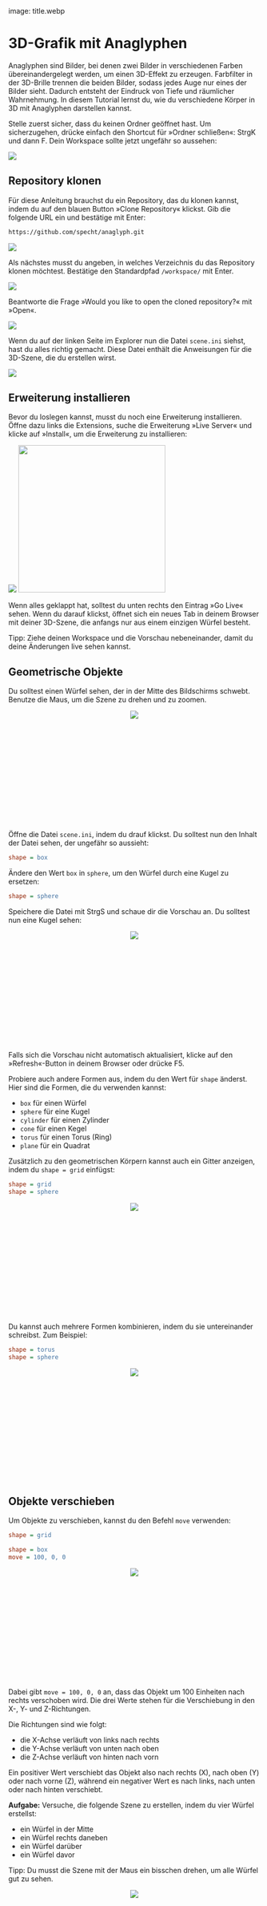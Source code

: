 <div class='meta'>
image: title.webp
</div>

# 3D-Grafik mit Anaglyphen

<p class='abstract'>
Anaglyphen sind Bilder, bei denen zwei Bilder in verschiedenen Farben übereinandergelegt werden, um einen 3D-Effekt zu erzeugen. Farbfilter in der 3D-Brille trennen die beiden Bilder, sodass jedes Auge nur eines der Bilder sieht. Dadurch entsteht der Eindruck von Tiefe und räumlicher Wahrnehmung. In diesem Tutorial lernst du, wie du verschiedene Körper in 3D mit Anaglyphen darstellen kannst.
</p>

Stelle zuerst sicher, dass du keinen Ordner geöffnet hast. Um sicherzugehen, drücke einfach den Shortcut für »Ordner schließen«: <span class='key'>Strg</span><span class='key'>K</span> und dann <span class='key'>F</span>. Dein Workspace sollte jetzt ungefähr so aussehen:

<img class='full' src='fresh-start.webp'>

## Repository klonen

Für diese Anleitung brauchst du ein Repository, das du klonen kannst, indem du auf den blauen Button »Clone Repository« klickst. Gib die folgende URL ein und bestätige mit <span class='key'>Enter</span>:

```bash
https://github.com/specht/anaglyph.git
```

<img class='full' src='git-clone.webp'>

Als nächstes musst du angeben, in welches Verzeichnis du das Repository klonen möchtest. Bestätige den Standardpfad `/workspace/` mit <span class='key'>Enter</span>.

<img class='full' src='confirm-clone-path.webp'>

Beantworte die Frage »Would you like to open the cloned repository?« mit »Open«.

<img class='full' src='open-yes-no.webp'>

Wenn du auf der linken Seite im Explorer nun die Datei `scene.ini` siehst, hast du alles richtig gemacht. Diese Datei enthält die Anweisungen für die 3D-Szene, die du erstellen wirst.

<img class='full' src='lets-start.webp'>

## Erweiterung installieren

Bevor du loslegen kannst, musst du noch eine Erweiterung installieren.
Öffne dazu links die Extensions, suche die Erweiterung »Live Server« und klicke auf »Install«, um die Erweiterung zu installieren:

<img class='full' src='live-server.webp'>

<img src='go-live.webp' class='r' style='width: 21em;'>

Wenn alles geklappt hat, solltest du unten rechts den Eintrag »Go Live« sehen. Wenn du darauf klickst, öffnet sich ein neues Tab in deinem Browser mit deiner 3D-Szene, die anfangs nur aus einem einzigen Würfel besteht.

<div style='clear: both;'></div>

<div class='hint'>
Tipp: Ziehe deinen Workspace und die Vorschau nebeneinander, damit du deine Änderungen live sehen kannst.
</div>

## Geometrische Objekte

Du solltest einen Würfel sehen, der in der Mitte des Bildschirms schwebt. Benutze die Maus, um die Szene zu drehen und zu zoomen.

<div style='text-align: center; margin: 1em 0;'>
<img src='box.webp' style='max-width: 100%; min-height: 16em; object-fit: cover; object-position: center;'>
</div>


Öffne die Datei `scene.ini`, indem du drauf klickst. Du solltest nun den Inhalt der Datei sehen, der ungefähr so aussieht:

```ini
shape = box
```

Ändere den Wert `box` in `sphere`, um den Würfel durch eine Kugel zu ersetzen:

```ini
shape = sphere
```

Speichere die Datei mit <span class='key'>Strg</span><span class='key'>S</span> und schaue dir die Vorschau an. Du solltest nun eine Kugel sehen:

<div style='text-align: center; margin: 1em 0;'>
<img src='sphere.webp' style='max-width: 100%; min-height: 16em; object-fit: cover; object-position: center;'>
</div>

<div class='hint'>
Falls sich die Vorschau nicht automatisch aktualisiert, klicke auf den »Refresh«-Button in deinem Browser oder drücke <span class='key'>F5</span>.
</div>

Probiere auch andere Formen aus, indem du den Wert für `shape` änderst. Hier sind die Formen, die du verwenden kannst:

- `box` für einen Würfel
- `sphere` für eine Kugel
- `cylinder` für einen Zylinder
- `cone` für einen Kegel
- `torus` für einen Torus (Ring)
- `plane` für ein Quadrat

Zusätzlich zu den geometrischen Körpern kannst auch ein Gitter anzeigen, indem du `shape = grid` einfügst:

```ini
shape = grid
shape = sphere
```

<div style='text-align: center; margin: 1em 0;'>
<img src='sphere-with-grid.webp' style='max-width: 100%; min-height: 16em; object-fit: cover; object-position: center;'>
</div>


Du kannst auch mehrere Formen kombinieren, indem du sie untereinander schreibst. Zum Beispiel:

```ini
shape = torus
shape = sphere
```

<div style='text-align: center; margin: 1em 0;'>
<img src='sphere-with-torus.webp' style='max-width: 100%; min-height: 16em; object-fit: cover; object-position: center;'>
</div>

## Objekte verschieben

Um Objekte zu verschieben, kannst du den Befehl `move` verwenden:

```ini
shape = grid

shape = box
move = 100, 0, 0
```

<div style='text-align: center; margin: 1em 0;'>
<img src='box-move-right.webp' style='max-width: 100%; min-height: 16em; object-fit: cover; object-position: center;'>
</div>

Dabei gibt `move = 100, 0, 0` an, dass das Objekt um 100 Einheiten nach rechts verschoben wird. Die drei Werte stehen für die Verschiebung in den X-, Y- und Z-Richtungen.

Die Richtungen sind wie folgt:

- die X-Achse verläuft von links nach rechts
- die Y-Achse verläuft von unten nach oben
- die Z-Achse verläuft von hinten nach vorn

Ein positiver Wert verschiebt das Objekt also nach rechts (X), nach oben (Y) oder nach vorne (Z), während ein negativer Wert es nach links, nach unten oder nach hinten verschiebt.

**Aufgabe:** Versuche, die folgende Szene zu erstellen, indem du vier Würfel erstellst:

- ein Würfel in der Mitte
- ein Würfel rechts daneben
- ein Würfel darüber
- ein Würfel davor

<div class='hint'>
Tipp: Du musst die Szene mit der Maus ein bisschen drehen, um alle Würfel gut zu sehen.
</div>

<div style='text-align: center; margin: 1em 0;'>
<img src='three-cubes.webp' style='max-width: 100%; min-height: 16em; object-fit: cover; object-position: center;'>
</div>

<div style='display: none;'>

```ini
shape = grid

shape = box

shape = box
move = 100, 0, 0

shape = box
move = 0, 100, 0

shape = box
move = 0, 0, 100
```

</div>

## Objekte rotieren

Um Objekte zu drehen, kannst du den Befehl `rotate` verwenden:

```ini
shape = grid

shape = box
rotate = 0, 30, 0
move = -100, 0, 0

shape = box

shape = box
rotate = 30, 0, 0
move = 100, 0, 0
```

<div style='text-align: center; margin: 1em 0;'>
<img src='rotate-boxes.webp' style='max-width: 100%; min-height: 16em; object-fit: cover; object-position: center;'>
</div>

Du siehst hier ein Gitter und drei Würfel:

- der erste Würfel ist um 30 Grad um die Y-Achse gedreht und nach links verschoben
- der zweite Würfel ist ganz normal in der Mitte
- der dritte Würfel ist um 30 Grad um die X-Achse gedreht und nach rechts verschoben

**Aufgabe:** Versuche, die folgende Szene zu erstellen, indem du drei Würfel erstellst und rotierst:

<div style='text-align: center; margin: 1em 0;'>
<img src='cube-star.webp' style='max-width: 100%; min-height: 16em; object-fit: cover; object-position: center;'>
</div>

<div style='display: none;'>

```ini
shape = box
rotate = 0, 0, -30

shape = box
rotate = 0, 0, 0

shape = box
rotate = 0, 0, 30
```
</div>

## Objekte skalieren

Um die Größe von Objekten mit einem Faktor zu multiplizieren, kannst du den Befehl `scale` verwenden:

```ini
shape = grid

shape = sphere
scale = 0.5
move = -100, 0, 0

shape = sphere
move = 0, 0, 0

shape = sphere
scale = 1.8
move = 100, 0, 0
```

In diesem Beispiel siehst du ein Gitter und drei Kugeln:

- die erste Kugel ist halb so groß wie die normale Kugel und nach links verschoben
- die zweite Kugel ist normal groß und in der Mitte
- die dritte Kugel ist 1,8-mal so groß wie die normale Kugel und nach rechts verschoben

<div class='hint books'>
Achtung: Beim Programmieren musst du meistens Kommazahlen mit einem Punkt schreiben, also <code>1.8</code> und nicht <code>1,8</code>. Wenn du ein Komma eingibst, werden die Nachkommastellen ignoriert und die Zahl wird als ganze Zahl interpretiert.
</div>

<div style='text-align: center; margin: 1em 0;'>
<img src='scaled-spheres.webp' style='max-width: 100%; min-height: 16em; object-fit: cover; object-position: center;'>
</div>

Du kannst ein Objekt auch in alle drei Richtungen unterschiedlich skalieren, indem du drei Werte angibst:

```ini
shape = grid

shape = sphere
scale = 1, 0.2, 1
```

Hier wurde eine Kugel nur in der Y-Richtung verkleinert (auf 20%), sodass sie wie eine Scheibe aussieht:

<div style='text-align: center; margin: 1em 0;'>
<img src='pancake.webp' style='max-width: 100%; min-height: 16em; object-fit: cover; object-position: center;'>
</div>

**Aufgabe:** Versuche, die folgende Szene zu erstellen, indem du eine Box erstellst und sie auf die zehnfache Breite skalierst. Verschiebe die Box anschließend um 25 Einheiten nach oben, so dass sie auf dem Gitter aufliegt:

<div style='text-align: center; margin: 1em 0;'>
<img src='slab.webp' style='max-width: 100%;'>
</div>

## Transformationen kombinieren

Verschiebungen, Drehungen und Skalierungen nennt man auch Transformationen. Du kannst mehrere Transformationen kombinieren, indem du sie hintereinander schreibst. Zum Beispiel:

```ini
shape = grid

shape = box
rotate = 0, 0, 45
move = 100, 0, 0
```

Hier wurde ein Würfel zuerst um 45 Grad um die Z-Achse gedreht und dann um 100 Einheiten nach rechts verschoben. Das Ergebnis sieht so aus:

<div style='text-align: center; margin: 1em 0;'>
<img src='rotate-then-move.webp' style='max-width: 100%; min-height: 16em; object-fit: cover; object-position: center;'>
</div>

Dabei ist es wichtig, in welcher Reihenfolge du die Transformationen angibst. Wenn du zuerst verschiebst und dann drehst, sieht das Ergebnis anders aus:

```ini
shape = grid

shape = box
move = 100, 0, 0
rotate = 0, 0, 45
```
<div style='text-align: center; margin: 1em 0;'>
<img src='move-then-rotate.webp' style='max-width: 100%; min-height: 16em; object-fit: cover; object-position: center;'>
</div>

Dieser Würfel schwebt jetzt über dem Gitter, weil er zuerst nach rechts verschoben wurde und danach erst um 45 Grad um die Z-Achse gedreht wurde, denn: jede Drehung findet immer um den Ursprung statt (und jede Skalierung auch).

## Farben und Schattierung

Du kannst die Farben der Objekte kontrollieren, um verschiedene Effekte zu erzielen:

<div style='text-align: center; margin: 1em 0; width: 100%;'>
<img src='cone-white-black-white.webp' style='max-width: 23%;'>
<img src='cone-white-black-off.webp' style='max-width: 23%;'>
<img src='cone-white-black-shade.webp' style='max-width: 23%;'>
<img src='cone-white-off-shade.webp' style='max-width: 23%;'>
</div>
<div style='text-align: center; margin: 1em 0; width: 100%; background-color: #000;'>
<img src='cone-black-white-black.webp' style='max-width: 23%;'>
<img src='cone-black-white-off.webp' style='max-width: 23%;'>
<img src='cone-black-black-shade.webp' style='max-width: 23%;'>
<img src='cone-black-off-shade.webp' style='max-width: 23%;'>
</div>

Dafür stehen dir vier Befehle zur Verfügung:

- `background` für die Hintergrundfarbe: `0.0` bis `1.0` für schwarz bis weiß
- `stroke` für die Strichfarbe:  `0.0` bis `1.0` für schwarz bis weiß / `off` für kein Strich
- `fill` für die Füllfarbe: `0.0` bis `1.0` für schwarz bis weiß / `off` für keine Füllung
- `shade` für 3D-Schattierung: `on` für 3D-Schattierung / `off` für keine 3D-Schattierung

Im folgenden Beispiel schalten wir die Strichfarbe aus und die 3D-Schattierung ein:

```ini
shape = grid

shape = torus
shade = on
stroke = off
```

<div style='text-align: center; margin: 1em 0;'>
<img src='3d-torus.webp' style='max-width: 100%; min-height: 16em; object-fit: cover; object-position: center;'>
</div>

<div class='hint'>
Wenn du möchtest, kannst du auch bunte Farben verwenden. Gib dafür statt einer Zahl von 0.0 bis 1.0 einfach einen HTML-Farbcode wie z. B. <code>#4aa03f</code> an.
</div>

### Anaglyph-Effekt ausschalten

Falls du gar keine 3D-Brille hast oder die 3D-Effekte nicht sehen möchtest, kannst du den Anaglyph-Effekt ausschalten, indem du die Zeile `anaglyph = off` hinzufügst:

<div style='text-align: center; margin: 1em 0;'>
<img src='anaglyph-off.webp' style='max-width: 100%; min-height: 16em; object-fit: cover; object-position: center;'>
</div>

## Code auskommentieren

Manchmal möchte man Teile eines Programms vorübergehend deaktivieren, ohne sie zu löschen. Dafür kannst du Zeilen auskommentieren, indem du ein Semikolon `;` am Anfang der Zeile setzt. Zum Beispiel:

```ini
;shape = grid
shape = box
```

<div class='hint'>
Tipp: Statt eines Semikolons (<code>;</code>) kannst du auch ein Hashtag (<code>#</code>) verwenden, um eine Zeile auszukommentieren.
</div>

Um schnell ganze Blöcke auszukommentieren, kannst du mehrere Zeilen markieren und dann <span class='key'>Strg</span><span class='key'>K</span> und <span class='key'>Strg</span><span class='key'>C</span> (für »comment«) drücken. Um die Kommentare wieder zu entfernen, markiere die Zeilen und drücke <span class='key'>Strg</span><span class='key'>K</span> und <span class='key'>Strg</span><span class='key'>U</span> (für »uncomment«). Es gibt auch weitere Shortcuts dafür, die du im Menü finden kannst.

## Animationen

Während deine Szene angezeigt wird, läuft im Hintergrund eine Uhr mit. Die Anzahl der Sekunden seit dem Start der Szene wird in der Variablen `t` gespeichert. Du kannst diese Variable verwenden, um Animationen zu erstellen:

```ini
shade = on
shape = torus
rotate = 0, t * 30, 0
```

In diesem Beispiel wird der Torus um 30 Grad pro Sekunde um die Y-Achse gedreht. Das bedeutet, dass er nach 3 Sekunden 90 Grad geschafft hat und nach 12 Sekunden eine volle Umdrehung gemacht hat.

<div style='text-align: center; margin: 1em 0;'>
<video src='animation1.mp4' autoplay loop muted></video>
</div>

**Profitipp:** Mit Hilfe der Sinus- und Cosinusfunktionen kannst du auch sanfte Bewegungen erzeugen:

```ini
shade = on
shape = box
rotate = cos(t * 2) * 10, 0, sin(t * 3) * 10
```

<div style='text-align: center; margin: 1em 0;'>
<video src='animation2.mp4' autoplay loop muted></video>
</div>


**Aufgabe:** Erstelle eine Animation, bei der die Sonne in der Mitte steht und die Erde um die Sonne kreist. Der Mond soll dabei um die Erde kreisen:

<div style='text-align: center; margin: 1em 0;'>
<video src='animation3.mp4' autoplay loop muted style='max-width: 100%;'></video>
</div>

## 3D-Modelle

Du kannst auch 3D-Modelle in deine Szene einfügen. Auf der Website [kenney.nl](https://kenney.nl/assets) gibt es eine große Sammlung von kostenlosen 3D-Modellen, die du verwenden kannst. Du kannst sie direkt in dein Projekt herunterladen und in der `scene.ini` einfügen. Klicke dazu auf ein Kit, um die verfügbaren 3D-Modelle zu sehen:

<div class='kenney-overview row'>
    <div class='col-sm-6'>
        <a href='/city-kit-commercial'><img src='kenney/city-kit-commercial-sample.webp'></a>
        <div>City Kit (Commercial)</div>
    </div>
    <div class='col-sm-6'>
        <a href='/city-kit-industrial'><img src='kenney/city-kit-industrial-sample.webp'></a>
        <div>City Kit (Industrial)</div>
    </div>
    <div class='col-sm-6'>
        <a href='/city-kit-suburban'><img src='kenney/city-kit-suburban-sample.webp'></a>
        <div>City Kit (Suburban)</div>
    </div>
    <div class='col-sm-6'>
        <a href='/city-kit-roads'><img src='kenney/city-kit-roads-sample.webp'></a>
        <div>City Kit (Roads)</div>
    </div>
    <div class='col-sm-6'>
        <a href='/castle-kit'><img src='kenney/castle-kit-sample.webp'></a>
        <div>Castle Kit</div>
    </div>
    <div class='col-sm-6'>
        <a href='/graveyard-kit'><img src='kenney/graveyard-kit-sample.webp'></a>
        <div>Graveyard Kit</div>
    </div>
    <div class='col-sm-6'>
        <a href='/holiday-kit'><img src='kenney/holiday-kit-sample.webp'></a>
        <div>Holiday Kit</div>
    </div>
    <div class='col-sm-6'>
        <a href='/pirate-kit'><img src='kenney/pirate-kit-sample.webp'></a>
        <div>Pirate Kit</div>
    </div>
    <div class='col-sm-6'>
        <a href='/survival-kit'><img src='kenney/survival-kit-sample.webp'></a>
        <div>Survival Kit</div>
    </div>
    <div class='col-sm-6'>
        <a href='/mini-characters'><img src='kenney/mini-characters.webp'></a>
        <div>Mini Characters</div>
    </div>
    <div class='col-sm-6'>
        <a href='/mini-arcade'><img src='kenney/mini-arcade-sample.webp'></a>
        <div>Mini Arcade</div>
    </div>
    <div class='col-sm-6'>
        <a href='/mini-market'><img src='kenney/mini-market-sample.webp'></a>
        <div>Mini Market</div>
    </div>
    <div class='col-sm-6'>
        <a href='/food-kit'><img src='kenney/food-kit.webp'></a>
        <div>Food Kit</div>
    </div>
    <div class='col-sm-6'>
        <a href='/blaster-kit'><img src='kenney/blaster-kit.webp'></a>
        <div>Blaster Kit</div>
    </div>
</div>

## Schleifen

Wenn du viele Objekte platzieren möchtest, wirst du merken, dass du dafür viele Zeilen schreiben musst. Hier werden z. B. drei Würfel nebeneinander platziert:

<div style='text-align: center; margin: 1em 0;'>
<img src='3-cubes-row.webp' style='max-width: 100%; min-height: 16em; object-fit: cover; object-position: center;'>
</div>

Für jeden Würfel werden zwei Zeilen geschrieben:

```ini
shape = grid

shape = box
move = -100, 0, 0

shape = box
move = 0, 0, 0

shape = box
move = 100, 0, 0
```

Du kannst ähnliche Zeilen zu einer Schleife zusammenfassen. Wenn du z. B. schreibst:

<pre>shape = <span class='s'>grid</span>

loop x <span class='s'>from</span> -100 <span class='s'>to</span> 100 <span class='s'>step</span> 100
    shape = <span class='s'>box</span>
    move = <span class='s'>x, 0, 0</span>
end
</pre>

…erhältst du genau dasselbe Bild. Dabei lassen wir eine Variable `x` in 100er-Schritten von -100 bis 100 laufen, wodurch drei Würfel an den gewünschten Positionen gezeichnet werden.

<div class='hint'>
Tipp: Rücke das Innere einer Schleife ein (wie oben z. B. mit Tab oder ein 4 Leerzeichen), um den Überblick zu behalten.
</div>

Um eine Schleife zu verwenden, musst du dich genau an die Syntax halten. Dabei gelten folgende Regeln:

- Eine Schleife beginnt mit `loop` und endet mit `end`.
- Du musst eine Variable benennen, z. B. `x`.
- Du musst mit `from` angeben, mit welchem Wert du beginnen möchtest.
- Du musst mit `end` angeben, bis zu welchem Wert die Schleife laufen soll.
- Du _kannst_ mit `step` angeben, in welchen Schritten die Variable weiterlaufen soll. Wenn du `step` nicht angibst, wird eine Schrittgröße von 1 angenommen.

Du kannst die oben abgebildete Schleife auch so formulieren:

<pre>shape = <span class='s'>grid</span>

loop x <span class='s'>from</span> 1 <span class='s'>to</span> 3
    shape = <span class='s'>box</span>
    move = <span class='s'>(x - 2) * 100, 0, 0</span>
end
</pre>

<div class='hint'>
Warum funktioniert das? Wenn du die Werte 1 bis 3 in den Ausdruck (x - 2) * 100 einsetzt, siehst du, dass genau dieselben Werte (-100, 0 und 100) herauskommen. Du kannst aber grnauso auch die erste Schleife verwenden, falls du das leichter findest. Für den Computer macht es keinen Unterschied.
</div>

### Verschachtelte Schleifen

Schleifen können auch verschachtelt werden. Das heisst: du schreibst erst eine äußere Schleife mit einer Variablen, und darin eine innere Schleife mit einer anderen Variablen, z. B.:

<pre>shape = <span class='s'>grid</span>

loop z <span class='s'>from</span> -100 <span class='s'>to</span> 100 <span class='s'>step</span> 100
    loop x <span class='s'>from</span> -100 <span class='s'>to</span> 100 <span class='s'>step</span> 100
        shape = <span class='s'>box</span>
        move = <span class='s'>x, 0, z</span>
    end
end
</pre>

In der äußeren Schleife nimmt `z` drei verschiedene Werte an und für jeden Durchlauf der äußeren Schleife nimmt `x` unabhängig von `z` ebenso drei Werte an. Diese beiden Werte können wir jetzt verwenden, um den Würfel in x- und z-Richtung zu verschieben. Das Ergebnis sieht dann so aus:

<div style='text-align: center; margin: 1em 0;'>
<img src='9-cubes-loop.webp' style='max-width: 100%; min-height: 20em; object-fit: cover; object-position: center;'>
</div>

<div class='hint'>
Achtung: Achte darauf, bei verschachtelten Schleifen verschiedene Variablen für jede Schleife zu verwenden!
</div>

**Aufgabe:** Versuche, mit Hilfe von verschachtelten Schleifen ein Gitter aus 3x3x3 Würfeln zu bauen:

<div style='text-align: center; margin: 1em 0;'>
<img src='27-cubes-loop.webp' style='max-width: 100%; min-height: 20em; object-fit: cover; object-position: center;'>
</div>